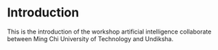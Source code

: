 # Introduction
This is the introduction of the workshop artificial intelligence collaborate between Ming Chi University of Technology and Undiksha. 

